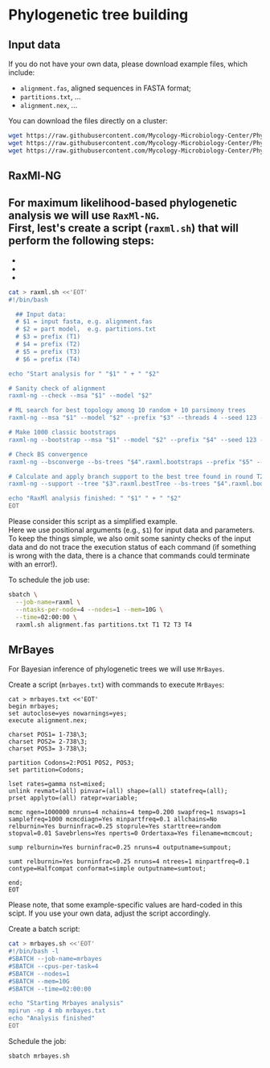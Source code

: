 # Phylogenetic tree building

## Input data

If you do not have your own data, please download example files, which include:<br/>
- `alignment.fas`, aligned sequences in FASTA format;<br/>
- `partitions.txt`, ...<br/>
- `alignment.nex`, ...<br/>


You can download the files directly on a cluster:
```bash
wget https://raw.githubusercontent.com/Mycology-Microbiology-Center/Phylo2021/main/data/alignment.fas
wget https://raw.githubusercontent.com/Mycology-Microbiology-Center/Phylo2021/main/data/alignment.nex
wget https://raw.githubusercontent.com/Mycology-Microbiology-Center/Phylo2021/main/data/partitions.txt
```


## RaxMl-NG

For maximum likelihood-based phylogenetic analysis we will use `RaxMl-NG`.<br/>
First, lest's create a script (`raxml.sh`) that will perform the following steps:<br/>
-
-
-
-


```bash
cat > raxml.sh <<'EOT'
#!/bin/bash

  ## Input data:
  # $1 = input fasta, e.g. alignment.fas
  # $2 = part model,  e.g. partitions.txt
  # $3 = prefix (T1)
  # $4 = prefix (T2)
  # $5 = prefix (T3)
  # $6 = prefix (T4)

echo "Start analysis for " "$1" " + " "$2"

# Sanity check of alignment
raxml-ng --check --msa "$1" --model "$2"

# ML search for best topology among 10 random + 10 parsimony trees
raxml-ng --msa "$1" --model "$2" --prefix "$3" --threads 4 --seed 123 --brlen scaled 

# Make 1000 classic bootstraps
raxml-ng --bootstrap --msa "$1" --model "$2" --prefix "$4" --seed 123 --threads 2 --bs-trees 1000

# Check BS convergence
raxml-ng --bsconverge --bs-trees "$4".raxml.bootstraps --prefix "$5" --seed 123 --threads 4 --bs-cutoff 0.01

# Calculate and apply branch support to the best tree found in round T2 ("$4")
raxml-ng --support --tree "$3".raxml.bestTree --bs-trees "$4".raxml.bootstraps --prefix "$6" --threads 4

echo "RaxMl analysis finished: " "$1" " + " "$2"
EOT
```
Please consider this script as a simplified example.<br/>
Here we use positional arguments (e.g., `$1`) for input data and parameters.<br/>
To keep the things simple, we also omit some saninty checks of the input data and do not trace the execution status of each command (if something is wrong with the data, there is a chance that commands could terminate with an error!).


To schedule the job use:
```bash
sbatch \
  --job-name=raxml \
  --ntasks-per-node=4 --nodes=1 --mem=10G \
  --time=02:00:00 \
  raxml.sh alignment.fas partitions.txt T1 T2 T3 T4
```



## MrBayes

For Bayesian inference of phylogenetic trees we will use `MrBayes`.<br/>

Create a script (`mrbayes.txt`) with commands to execute `MrBayes`:
```
cat > mrbayes.txt <<'EOT'
begin mrbayes;
set autoclose=yes nowarnings=yes;
execute alignment.nex;

charset POS1= 1-738\3;
charset POS2= 2-738\3;
charset POS3= 3-738\3;

partition Codons=2:POS1 POS2, POS3;
set partition=Codons;

lset rates=gamma nst=mixed;
unlink revmat=(all) pinvar=(all) shape=(all) statefreq=(all);    
prset applyto=(all) ratepr=variable;

mcmc ngen=1000000 nruns=4 nchains=4 temp=0.200 swapfreq=1 nswaps=1 samplefreq=1000 mcmcdiagn=Yes minpartfreq=0.1 allchains=No relburnin=Yes burninfrac=0.25 stoprule=Yes starttree=random stopval=0.01 Savebrlens=Yes nperts=0 Ordertaxa=Yes filename=mcmcout;

sump relburnin=Yes burninfrac=0.25 nruns=4 outputname=sumpout;  

sumt relburnin=Yes burninfrac=0.25 nruns=4 ntrees=1 minpartfreq=0.1 contype=Halfcompat conformat=simple outputname=sumtout;

end;
EOT
```
Please note, that some example-specific values are hard-coded in this scipt. If you use your own data, adjust the script accordingly.


Create a batch script:
```bash
cat > mrbayes.sh <<'EOT'
#!/bin/bash -l
#SBATCH --job-name=mrbayes
#SBATCH --cpus-per-task=4
#SBATCH --nodes=1
#SBATCH --mem=10G
#SBATCH --time=02:00:00

echo "Starting Mrbayes analysis"
mpirun -np 4 mb mrbayes.txt
echo "Analysis finished"
EOT
```



Schedule the job:
```bash
sbatch mrbayes.sh
```

